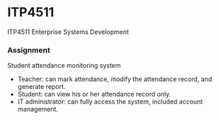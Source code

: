 # ITP4511
ITP4511 Enterprise Systems Development

### Assignment
Student attendance monitoring system
* Teacher: can mark attendance, modify the attendance record, and generate report.
* Student: can view his or her attendance record only.
* IT administrator: can fully access the system, included account management.
